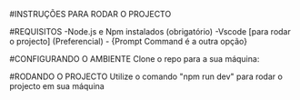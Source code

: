 #INSTRUÇÕES PARA RODAR O PROJECTO

#REQUISITOS
-Node.js e Npm instalados (obrigatório)
-Vscode [para rodar o projecto] (Preferencial) - {Prompt Command é a outra opção}

#CONFIGURANDO O AMBIENTE
Clone o repo para a sua máquina: 

#RODANDO O PROJECTO
Utilize o comando "npm run dev" para rodar o projecto em sua máquina